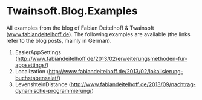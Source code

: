 Twainsoft.Blog.Examples
=======================

All examples from the blog of Fabian Deitelhoff &amp; Twainsoft (www.fabiandeitelhoff.de).
The following examples are available (the links refer to the blog posts, mainly in German).

1. EasierAppSettings (http://www.fabiandeitelhoff.de/2013/02/erweiterungsmethoden-fur-appsettings/)
2. Localization (http://www.fabiandeitelhoff.de/2013/02/lokalisierung-buchstabensalat/)
3. LevenshteinDistance (http://www.fabiandeitelhoff.de/2013/09/nachtrag-dynamische-programmierung/)